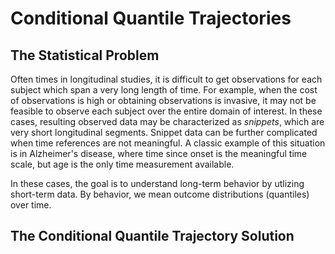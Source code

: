 # Conditional Quantile Trajectories

## The Statistical Problem

Often times in longitudinal studies, it is difficult to get observations for each subject which span a very long length of time. For example, when the cost of observations is high or obtaining observations is invasive, it may not be feasible to observe each subject over the entire domain of interest. In these cases, resulting observed data may be characterized as *snippets*, which are very short longitudinal segments. Snippet data can be further complicated when time references are not meaningful. A classic example of this situation is in Alzheimer's disease, where time since onset is the meaningful time scale, but age is the only time measurement available.

In these cases, the goal is to understand long-term behavior by utlizing short-term data. By behavior, we mean outcome distributions (quantiles) over time.

## The Conditional Quantile Trajectory Solution
